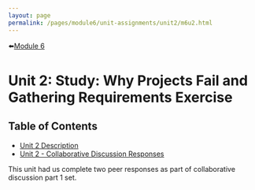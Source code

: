 ```yaml
---
layout: page
permalink: /pages/module6/unit-assignments/unit2/m6u2.html
---
```


⬅️[Module 6](/pages/module6.html)

# Unit 2: Study: Why Projects Fail and Gathering Requirements Exercise

## Table of Contents

-  [Unit 2 Description](/pages/module6/unit-assignments/unit2/m6u2-description.html)
- [Unit 2 - Collaborative Discussion Responses](/pages/module6/unit-assignments/unit2/collab-discussion-responses.html)

This unit had us complete two peer responses as part of collaborative discussion part 1 set.
